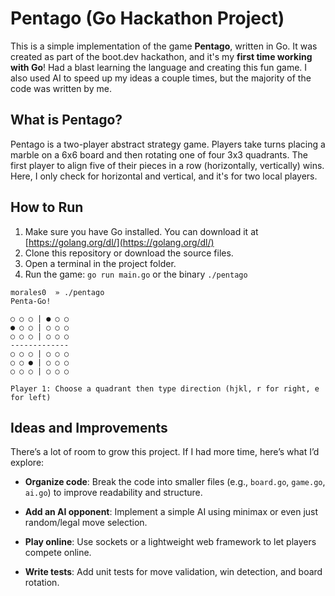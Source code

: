 # Pentago (Go Hackathon Project)

This is a simple implementation of the game **Pentago**, written in Go. It was created as part of the boot.dev hackathon, and it's my **first time working with Go**! Had a blast learning the language and creating this fun game. I also used AI to speed up my ideas a couple times, but the majority of the code was written by me.

## What is Pentago?

Pentago is a two-player abstract strategy game. Players take turns placing a marble on a 6x6 board and then rotating one of four 3x3 quadrants. The first player to align five of their pieces in a row (horizontally, vertically) wins. Here, I only check for horizontal and vertical, and it's for two local players.

## How to Run

1. Make sure you have Go installed. You can download it at [https://golang.org/dl/](https://golang.org/dl/)
2. Clone this repository or download the source files.
3. Open a terminal in the project folder.
4. Run the game: `go run main.go` or the binary `./pentago`

```
morales0  » ./pentago
Penta-Go!

○ ○ ○ | ● ○ ○
● ○ ○ | ○ ○ ○
○ ○ ○ | ○ ○ ○
-------------
○ ○ ○ | ○ ○ ○
○ ○ ● | ○ ○ ○
○ ○ ○ | ○ ○ ○

Player 1: Choose a quadrant then type direction (hjkl, r for right, e for left)
```

##  Ideas and Improvements

There’s a lot of room to grow this project. If I had more time, here’s what I’d explore:

-   **Organize code**: Break the code into smaller files (e.g., `board.go`, `game.go`, `ai.go`) to improve readability and structure.
    
-   **Add an AI opponent**: Implement a simple AI using minimax or even just random/legal move selection.
    
-   **Play online**: Use sockets or a lightweight web framework to let players compete online.
    
-   **Write tests**: Add unit tests for move validation, win detection, and board rotation.
